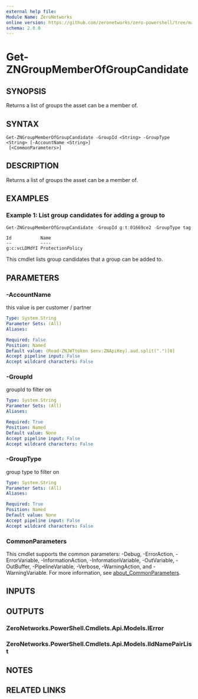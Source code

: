 ```yaml
---
external help file:
Module Name: ZeroNetworks
online version: https://github.com/zeronetworks/zero-powershell/tree/master/src/help/zeronetworks/get-zngroupmemberofgroupcandidate
schema: 2.0.0
---
```


# Get-ZNGroupMemberOfGroupCandidate

## SYNOPSIS
Returns a list of groups the asset can be a member of.

## SYNTAX

```
Get-ZNGroupMemberOfGroupCandidate -GroupId <String> -GroupType <String> [-AccountName <String>]
 [<CommonParameters>]
```

## DESCRIPTION
Returns a list of groups the asset can be a member of.

## EXAMPLES

### Example 1: List group candidates for adding a group to
```powershell
Get-ZNGroupMemberOfGroupCandidate -GroupId g:t:01669ce2 -GroupType tag
```

```output
Id           Name
--           ----
g:c:vcLDMdYI ProtectionPolicy
```

This cmdlet lists group candidates that a group can be added to.

## PARAMETERS

### -AccountName
this value is per customer / partner

```yaml
Type: System.String
Parameter Sets: (All)
Aliases:

Required: False
Position: Named
Default value: (Read-ZNJWTtoken $env:ZNApiKey).aud.split(".")[0]
Accept pipeline input: False
Accept wildcard characters: False
```

### -GroupId
groupId to filter on

```yaml
Type: System.String
Parameter Sets: (All)
Aliases:

Required: True
Position: Named
Default value: None
Accept pipeline input: False
Accept wildcard characters: False
```

### -GroupType
group type to filter on

```yaml
Type: System.String
Parameter Sets: (All)
Aliases:

Required: True
Position: Named
Default value: None
Accept pipeline input: False
Accept wildcard characters: False
```

### CommonParameters
This cmdlet supports the common parameters: -Debug, -ErrorAction, -ErrorVariable, -InformationAction, -InformationVariable, -OutVariable, -OutBuffer, -PipelineVariable, -Verbose, -WarningAction, and -WarningVariable. For more information, see [about_CommonParameters](http://go.microsoft.com/fwlink/?LinkID=113216).

## INPUTS

## OUTPUTS

### ZeroNetworks.PowerShell.Cmdlets.Api.Models.IError

### ZeroNetworks.PowerShell.Cmdlets.Api.Models.IIdNamePairList

## NOTES

## RELATED LINKS

